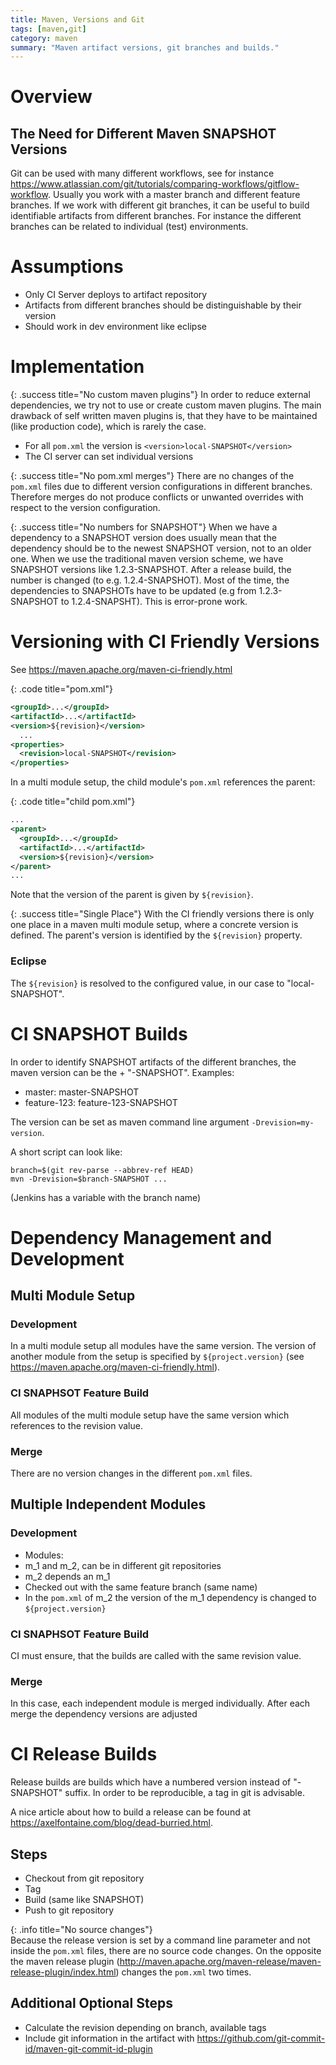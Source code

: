 ```yaml
---
title: Maven, Versions and Git
tags: [maven,git]
category: maven
summary: "Maven artifact versions, git branches and builds."
---
```


# Overview

## The Need for Different Maven SNAPSHOT Versions

Git can be used with many different workflows, see for instance <https://www.atlassian.com/git/tutorials/comparing-workflows/gitflow-workflow>. Usually you work with a master branch and different feature branches.
If we work with different git branches, it can be useful to build identifiable artifacts from different branches. For instance 
the different branches can be related to individual (test) environments.

# Assumptions

* Only CI Server deploys to artifact repository
* Artifacts from different branches should be distinguishable by their version
* Should work in dev environment like eclipse

# Implementation

{: .success title="No custom maven plugins"} 
In order to reduce external dependencies, we try not to use or create custom maven plugins. The main drawback of self written 
maven plugins is, that they have to be maintained (like production code), which is rarely the case.

* For all `pom.xml` the version is `<version>local-SNAPSHOT</version>`
* The CI server can set individual versions

{: .success title="No pom.xml merges"} 
There are no changes of the `pom.xml` files due to different version configurations 
in different branches. Therefore merges do not produce conflicts or unwanted overrides with respect to the version configuration.

{: .success title="No numbers for SNAPSHOT"}
When we have a dependency to a SNAPSHOT version does usually mean that the dependency should be to the newest SNAPSHOT version, 
not to an older one. When we use the traditional maven version scheme, we have SNAPSHOT versions like 1.2.3-SNAPSHOT. 
After a release build, the number is changed (to e.g. 1.2.4-SNAPSHOT). Most of the time, the dependencies to SNAPSHOTs have 
to be updated (e.g from 1.2.3-SNAPSHOT to 1.2.4-SNAPSHT). This is error-prone work.


# Versioning with CI Friendly Versions

See <https://maven.apache.org/maven-ci-friendly.html>

{: .code title="pom.xml"}
~~~xml
<groupId>...</groupId>
<artifactId>...</artifactId>
<version>${revision}</version>
  ...
<properties>
  <revision>local-SNAPSHOT</revision>
</properties>
~~~

In a multi module setup, the child module's `pom.xml` references the parent:

{: .code title="child pom.xml"}
~~~xml
...
<parent>
  <groupId>...</groupId>
  <artifactId>...</artifactId>
  <version>${revision}</version>
</parent>
...
~~~
Note that the version of the parent is given by `${revision}`.

{: .success title="Single Place"}
With the CI friendly versions there is only one place in a maven multi module setup, where 
a concrete version is defined. The parent's version is identified by the `${revision}` property. 


### Eclipse
The `${revision}` is resolved to the configured value, in our case to "local-SNAPSHOT".

# CI SNAPSHOT Builds

In order to identify SNAPSHOT artifacts of the different branches, the maven version can be the <name of the branch> + "-SNAPSHOT". 
Examples:

* master: master-SNAPSHOT
* feature-123: feature-123-SNAPSHOT

The version can be set as maven command line argument `-Drevision=my-version`. 

A short script can look like:
~~~
branch=$(git rev-parse --abbrev-ref HEAD)
mvn -Drevision=$branch-SNAPSHOT ...
~~~
(Jenkins has a variable with the branch name)

# Dependency Management and Development

## Multi Module Setup

### Development
In a multi module setup all modules have the same version. The version of another module from the setup is specified by `${project.version}` 
(see <https://maven.apache.org/maven-ci-friendly.html>).

### CI SNAPHSOT Feature Build
All modules of the multi module setup have the same version which references to the revision value. 

### Merge
There are no version changes in the different `pom.xml` files.

## Multiple Independent Modules

### Development

* Modules:
* m_1 and m_2, can be in different git repositories
* m_2 depends an m_1
* Checked out with the same feature branch (same name)
* In the `pom.xml` of m_2 the version of the m_1 dependency is changed to `${project.version}`

### CI SNAPHSOT Feature Build
CI must ensure, that the builds are called with the same revision value.

### Merge
In this case, each independent module is merged individually. After each merge the dependency versions are adjusted

# CI Release Builds

Release builds are builds which have a numbered version instead of "-SNAPSHOT" suffix. In order to be reproducible, a tag 
in git is advisable.

A nice article about how to build a release can be found at <https://axelfontaine.com/blog/dead-burried.html>.

## Steps
* Checkout from git repository
* Tag
* Build (same like SNAPSHOT)
* Push to git repository

{: .info title="No source changes"}  
Because the release version is set by a command line parameter and not inside the `pom.xml` files, there are no source code 
changes. On the opposite the maven release plugin (http://maven.apache.org/maven-release/maven-release-plugin/index.html) changes 
the `pom.xml` two times. 

## Additional Optional Steps
* Calculate the revision depending on branch, available tags
* Include git information in the artifact with <https://github.com/git-commit-id/maven-git-commit-id-plugin>


